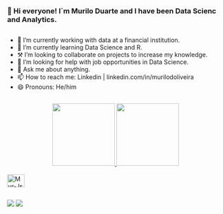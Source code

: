 ### 👋 Hi everyone! I`m Murilo Duarte and I have been Data Scienc and Analytics. 

##

- 🔭 I’m currently working with data at a financial institution.
- 🌱 I’m currently learning Data Science and R.
- ⚒️ I’m looking to collaborate on projects to increase my knowledge.
- 🤔 I’m looking for help with job opportunities in Data Science.
- 💬 Ask me about anything.
- 📫 How to reach me: Linkedin | linkedin.com/in/murilodoliveira
- 😄 Pronouns: He/him

##

<div align="center">
  <a href="https://github.com/murduarte">
  <img height="145em" src="https://github-readme-stats.vercel.app/api?username=murduarte&show_icons=true&theme=github_dark&include_all_commits=true&count_private=true"/>
  <img height="145em" src="https://github-readme-stats.vercel.app/api/top-langs/?username=murduarte&layout=compact&langs_count=7&theme=github_dark"/>
</div>
<div style="display: inline_block"><br>
  <img align="center" alt="Mur-Js" height="30" width="40" 
src="https://cdn.jsdelivr.net/gh/devicons/devicon/icons/r/r-original.svg" >
</div>
  
  ##
 
<div> 
    <a href="https://www.linkedin.com/in/murilodoliveira/" target="_blank"><img src="https://img.shields.io/badge/-LinkedIn-%230077B5?style=for-the-badge&logo=linkedin&logoColor=white" target="_blank"></a> 
    <a href = "mailto:duarteomurilo@gmail.com"><img src="https://img.shields.io/badge/-Gmail-%23333?style=for-the-badge&logo=gmail&logoColor=white" target="_blank"></a>
  </div>
